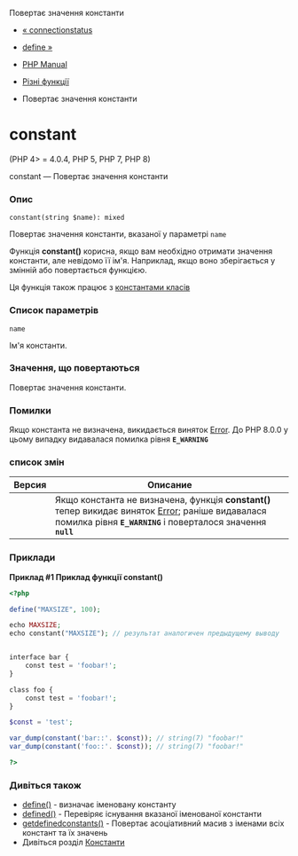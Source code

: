 Повертає значення константи

-   [« connectionstatus](function.connection-status.html)
    
-   [define »](function.define.md)
    
-   [PHP Manual](index.md)
    
-   [Різні функції](ref.misc.md)
    
-   Повертає значення константи
    

# constant

(PHP 4> = 4.0.4, PHP 5, PHP 7, PHP 8)

constant — Повертає значення константи

### Опис

```methodsynopsis
constant(string $name): mixed
```

Повертає значення константи, вказаної у параметрі `name`

Функція **constant()** корисна, якщо вам необхідно отримати значення константи, але невідомо її ім'я. Наприклад, якщо воно зберігається у змінній або повертається функцією.

Ця функція також працює з [константами класів](language.oop5.constants.md)

### Список параметрів

`name`

Ім'я константи.

### Значення, що повертаються

Повертає значення константи.

### Помилки

Якщо константа не визначена, викидається виняток [Error](class.error.md). До PHP 8.0.0 у цьому випадку видавалася помилка рівня **`E_WARNING`**

### список змін

| Версия | Описание |
| --- | --- |
|  | Якщо константа не визначена, функція **constant()** тепер викидає виняток [Error](class.error.md); раніше видавалася помилка рівня **`E_WARNING`** і поверталося значення **`null`** |

### Приклади

**Приклад #1 Приклад функції **constant()****

```php
<?php

define("MAXSIZE", 100);

echo MAXSIZE;
echo constant("MAXSIZE"); // результат аналогичен предыдущему выводу


interface bar {
    const test = 'foobar!';
}

class foo {
    const test = 'foobar!';
}

$const = 'test';

var_dump(constant('bar::'. $const)); // string(7) "foobar!"
var_dump(constant('foo::'. $const)); // string(7) "foobar!"

?>
```

### Дивіться також

-   [define()](function.define.md) - визначає іменовану константу
-   [defined()](function.defined.md) - Перевіряє існування вказаної іменованої константи
-   [getdefinedconstants()](function.get-defined-constants.html) - Повертає асоціативний масив з іменами всіх констант та їх значень
-   Дивіться розділ [Константи](language.constants.md)